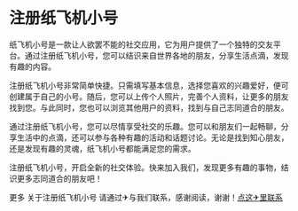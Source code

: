 # 注册纸飞机小号

纸飞机小号是一款让人欲罢不能的社交应用，它为用户提供了一个独特的交友平台。通过注册纸飞机小号，您可以结识来自世界各地的朋友，分享生活点滴，发现有趣的内容。

注册纸飞机小号非常简单快捷。只需填写基本信息，选择您喜欢的兴趣爱好，便可创建属于自己的小号。随后，您可以上传个人照片，完善个人资料，让更多的朋友找到您。与此同时，您也可以浏览其他用户的资料，找到与自己志同道合的朋友。

通过注册纸飞机小号，您可以尽情享受社交的乐趣。您可以和朋友们一起畅聊，分享生活中的点滴，还可以参与各种有趣的活动和话题讨论。无论是找到知心朋友，还是发现有趣的灵魂，纸飞机小号都能满足您的需求。

注册纸飞机小号，开启全新的社交体验。快来加入我们，发现更多有趣的事物，结识更多志同道合的朋友吧！

更多 关于注册纸飞机小号 请通过✈与我们联系，感谢阅读，谢谢！[点这✈里联系](https://lm.k02.cc)
